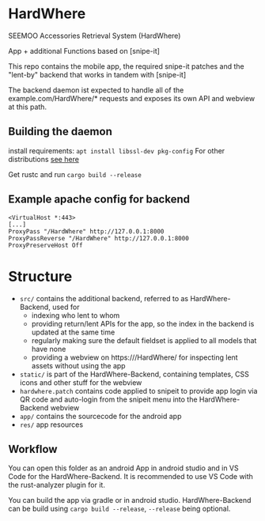 # HardWhere

SEEMOO Accessories Retrieval System (HardWhere)

App + additional Functions based on [snipe-it]

This repo contains the mobile app, the required snipe-it patches and the "lent-by" backend that works in tandem with [snipe-it]

The backend daemon ist expected to handle all of the example.com/HardWhere/* requests and exposes its own API and webview at this path.

## Building the daemon
install requirements:
`apt install libssl-dev pkg-config`
For other distributions [see here](https://docs.rs/openssl/0.10.35/openssl/#automatic)

Get rustc and run
`cargo build --release`

[#snipe-it]: https://github.com/snipe/snipe-it

## Example apache config for backend

```apache2
<VirtualHost *:443>
[...]
ProxyPass "/HardWhere" http://127.0.0.1:8000
ProxyPassReverse "/HardWhere" http://127.0.0.1:8000
ProxyPreserveHost Off
```

# Structure
- `src/` contains the additional backend, referred to as HardWhere-Backend, used for
  - indexing who lent to whom
  - providing return/lent APIs for the app, so the index in the backend is updated at the same time
  - regularly making sure the default fieldset is applied to all models that have none
  - providing a webview on https://<domain>/HardWhere/ for inspecting lent assets without using the app
- `static/` is part of the HardWhere-Backend, containing templates, CSS icons and other stuff for the webview
- `hardwhere.patch` contains code applied to snipeit to provide app login via QR code and auto-login from the snipeit menu into the HardWhere-Backend webview
- `app/` contains the sourcecode for the android app
- `res/` app resources

## Workflow
You can open this folder as an android App in android studio and in VS Code for the HardWhere-Backend. It is recommended to use VS Code with the rust-analyzer plugin for it.

You can build the app via gradle or in android studio. HardWhere-Backend can be build using `cargo build --release`, `--release` being optional.